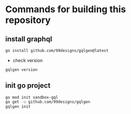 # Commands for building this repository

## install graphql

```zsh
go install github.com/99designs/gqlgen@latest
```

- check version

```zsh
gqlgen version
```

## init go project

```zsh
go mod init sandbox-gql
go get -u github.com/99designs/gqlgen
gqlgen init
```
